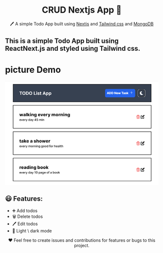 <h1 align="center">CRUD Nextjs App  📝</h1>  
<p align="center">
  🖊️ A simple Todo App built using <a href="https://nextjs.org/blog/next-13">Nextjs</a> and <a href="https://tailwindcss.com">Tailwind css</a> and <a href="https://cloud.mongodb.com/">MongoDB</a>
</p>

## This is a simple Todo App built using ReactNext.js and styled using Tailwind css.

# picture Demo

![Demo](./img.png)

## 😃 Features:

- ➕ Add todos
- 🗑️ Delete todos
- 🖊️ Edit todos
- 🌙 Light \ dark mode

<p align="center">
  ❤️ Feel free to create issues and contributions for features or bugs to this project.
</p>

